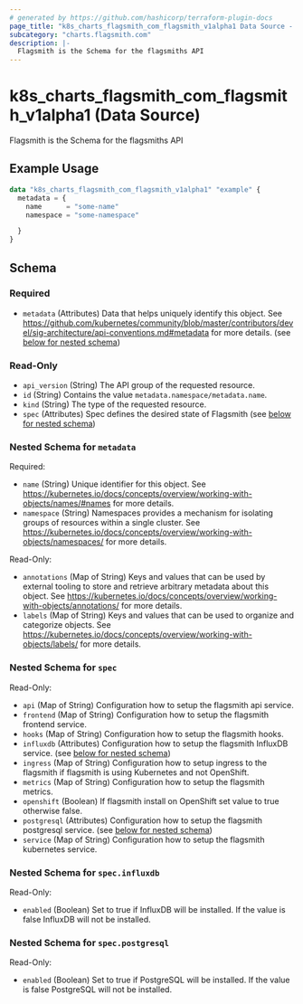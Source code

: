 ```yaml
---
# generated by https://github.com/hashicorp/terraform-plugin-docs
page_title: "k8s_charts_flagsmith_com_flagsmith_v1alpha1 Data Source - terraform-provider-k8s"
subcategory: "charts.flagsmith.com"
description: |-
  Flagsmith is the Schema for the flagsmiths API
---
```


# k8s_charts_flagsmith_com_flagsmith_v1alpha1 (Data Source)

Flagsmith is the Schema for the flagsmiths API

## Example Usage

```terraform
data "k8s_charts_flagsmith_com_flagsmith_v1alpha1" "example" {
  metadata = {
    name      = "some-name"
    namespace = "some-namespace"

  }
}
```

<!-- schema generated by tfplugindocs -->
## Schema

### Required

- `metadata` (Attributes) Data that helps uniquely identify this object. See https://github.com/kubernetes/community/blob/master/contributors/devel/sig-architecture/api-conventions.md#metadata for more details. (see [below for nested schema](#nestedatt--metadata))

### Read-Only

- `api_version` (String) The API group of the requested resource.
- `id` (String) Contains the value `metadata.namespace/metadata.name`.
- `kind` (String) The type of the requested resource.
- `spec` (Attributes) Spec defines the desired state of Flagsmith (see [below for nested schema](#nestedatt--spec))

<a id="nestedatt--metadata"></a>
### Nested Schema for `metadata`

Required:

- `name` (String) Unique identifier for this object. See https://kubernetes.io/docs/concepts/overview/working-with-objects/names/#names for more details.
- `namespace` (String) Namespaces provides a mechanism for isolating groups of resources within a single cluster. See https://kubernetes.io/docs/concepts/overview/working-with-objects/namespaces/ for more details.

Read-Only:

- `annotations` (Map of String) Keys and values that can be used by external tooling to store and retrieve arbitrary metadata about this object. See https://kubernetes.io/docs/concepts/overview/working-with-objects/annotations/ for more details.
- `labels` (Map of String) Keys and values that can be used to organize and categorize objects. See https://kubernetes.io/docs/concepts/overview/working-with-objects/labels/ for more details.


<a id="nestedatt--spec"></a>
### Nested Schema for `spec`

Read-Only:

- `api` (Map of String) Configuration how to setup the flagsmith api service.
- `frontend` (Map of String) Configuration how to setup the flagsmith frontend service.
- `hooks` (Map of String) Configuration how to setup the flagsmith hooks.
- `influxdb` (Attributes) Configuration how to setup the flagsmith InfluxDB service. (see [below for nested schema](#nestedatt--spec--influxdb))
- `ingress` (Map of String) Configuration how to setup ingress to the flagsmith if flagsmith is using Kubernetes and not OpenShift.
- `metrics` (Map of String) Configuration how to setup the flagsmith metrics.
- `openshift` (Boolean) If flagsmith install on OpenShift set value to true otherwise false.
- `postgresql` (Attributes) Configuration how to setup the flagsmith postgresql service. (see [below for nested schema](#nestedatt--spec--postgresql))
- `service` (Map of String) Configuration how to setup the flagsmith kubernetes service.

<a id="nestedatt--spec--influxdb"></a>
### Nested Schema for `spec.influxdb`

Read-Only:

- `enabled` (Boolean) Set to true if InfluxDB will be installed. If the value is false InfluxDB will not be installed.


<a id="nestedatt--spec--postgresql"></a>
### Nested Schema for `spec.postgresql`

Read-Only:

- `enabled` (Boolean) Set to true if PostgreSQL will be installed. If the value is false PostgreSQL will not be installed.
